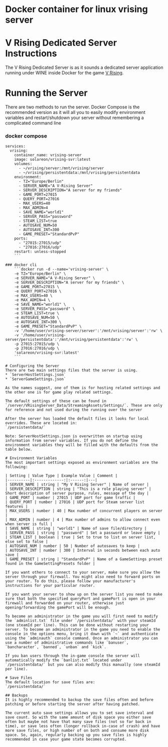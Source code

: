 # Docker container for linux vrising server 



# V Rising Dedicated Server Instructions
The V Rising Dedicated Server is as it sounds a dedicated server application running under WINE inside Docker for the game [V Rising](https://store.steampowered.com/app/1604030/V_Rising/).

# Running the Server
There are two methods to run the server. Docker Compose is the recommended version as it will all you to easily modify environment variables and restart/shutdown your server without remembering a complicated command line

### docker compose

```version: "3"
services: 
  vrising:
    container_name: vrising-server
    image: solareon/vrising-svr:latest
    volumes: 
      - ~/vrising/server:/mnt/vrising/server
      - ~/vrising/persistentdata:/mnt/vrising/persistentdata
    environment:
      - TZ="Europe/Berlin"
      - SERVER_NAME="A V-Rising Server"
      - SERVER_DESCRIPTION="A server for my friends"
      - GAME_PORT=27015
      - QUERY_PORT=27016
      - MAX_USERS=40
      - MAX_ADMIN=4
      - SAVE_NAME="world1"
      - SERVER_PASS="password"
      - STEAM_LIST=true
      - AUTOSAVE_NUM=50
      - AUTOSAVE_INT=300
      - GAME_PRESET="StandardPvP"
    ports: 
      - "27015:27015/udp"
      - "27016:27016/udp"
    restart: unless-stopped
    ```

### docker cli
    ```docker run -d --name='vrising-server' \
    -e TZ="Europe/Berlin" \
    -e SERVER_NAME="A V-Rising Server" \ 
    -e SERVER_DESCRIPTION="A server for my friends" \
    -e GAME_PORT=27015 \
    -e QUERY_PORT=27016 \
    -e MAX_USERS=40 \
    -e MAX_ADMIN=4 \
    -e SAVE_NAME="world1" \
    -e SERVER_PASS="password" \
    -e STEAM_LIST=true \
    -e AUTOSAVE_NUM=50 \
    -e AUTOSAVE_INT=300 \
    -e GAME_PRESET="StandardPvP" \
    -v '/home/user/vrising-server/server':'/mnt/vrising/server':'rw' \
    -v '/home/user/vrising-server/persistentdata':'/mnt/vrising/persistentdata':'rw' \
    -p 27015:27015/udp \
    -p 27016:27016/udp \
    'solareon/vrising-svr:latest'
    ```

# Configuring the Server
There are two main settings files that the server is using.
* `ServerHostSettings.json`
* `ServerGameSettings.json`

As the names suggest, one of them is for hosting related settings and the other one is for game play related settings.

The default settings of these can be found in `/server/VRisingServer_Data/StreamingAssets/Settings/`. These are only for reference and not used during the running over the server

After the server has loaded the default files it looks for local overrides. These are located in:
`/persistentdata/`

Note: ServerHostSettings.json is overwritten on startup using information from server variables. If you do not define the environment variables they will be filled with the defaults from the table below.

# Environment Variables
The most important settings exposed as environment variables are the following:

| Setting | Value Type | Example Value | Comment |
|----------|:-------------:|:------:|---|
| SERVER_NAME | string | "My V Rising Server" | Name of server |
| SERVER_DESCRIPTION | string | "This is a role playing server" | Short description of server purpose, rules, message of the day |
| GAME_PORT | number | 27015 | UDP port for game traffic |
| QUERY_PORT | number | 27016 | UDP port for Steam server list features |
| MAX_USERS | number | 40 | Max number of concurrent players on server |
| MAX_ADMIN | number | 4 | Max number of admins to allow connect even when server is full |
| SAVE_NAME | string | "world1" | Name of save file/directory |
| SERVER_PASS | string | "password" | Set a password or leave empty |
| STEAM_LIST | boolean | true | Set to true to list on server list, else set to false |
| AUTOSAVE_NUM | number | 50 | Number of autosaves to keep |
| AUTOSAVE_INT | number | 300 | Interval in seconds between each auto save |
| GAME_PRESET | string | "StandardPvP" | Name of a GameSettings preset found in the GameSettingPresets folder |

If you want others to connect to your server, make sure you allow the server through your firewall. You might also need to forward ports on your router. To do this, please follow your manufacturer's instructions for your particular router.

If you want your server to show up on the server list you need to make sure that both the specified queryPort and gamePort is open in your firewall and forwarded on your router, otherwise just opening/forwarding the gamePort will be enough.

To become an administrator in the game you will first need to modify the `adminlist.txt` file under `/persistentdata/` with your steamId (one steamId per line). This can be done without restarting your server. To become an administrator in the game you need to enable the console in the options menu, bring it down with `~` and authenticate using the `adminauth` console command. Once an administrator you can use a number of administrative commands like `banuser`, `bancharacter`, `banned`, `unban` and `kick`.

If you ban users through the in-game console the server will automatically modify the `banlist.txt` located under `/persistentdata/` but you can also modify this manually (one steamId per line).

# Save Files
The default location for save files are:
`/persistentdata/`

## Backups
It is highly recommended to backup the save files often and before patching or before starting the server after having patched.

The current auto save settings allows you to set save interval and save count. So with the same amount of disk space you either save often but maybe not have that many save files (not so far back in time), or save less often (longer rollback in-case of crash) and have more save files, or high number of on both and consume more disk space. So, again, regularly backing up you save files is highly recommended in case your game state becomes corrupted.

